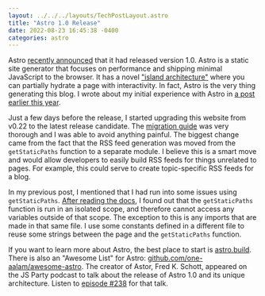 ```yaml
---
layout: ../../../layouts/TechPostLayout.astro
title: "Astro 1.0 Release"
date: 2022-08-23 16:45:38 -0400
categories: astro
---
```


Astro [recently announced](https://astro.build/blog/astro-1/) that it had released
version 1.0. Astro is a static site generator that focuses on performance and
shipping minimal JavaScript to the browser. It has a novel
["island architecture"](https://docs.astro.build/en/concepts/islands/)
where you can partially hydrate a page with interactivity.
In fact, Astro is the very thing generating this blog. I wrote about my initial
experience with Astro in [a post earlier this year](../2022-02-07-built-with-astro/).

Just a few days before the release, I started upgrading this website from v0.22
to the latest release candidate. The [migration guide](https://docs.astro.build/en/migrate/)
was very thorough and I was able to avoid anything painful. The biggest change
came from the fact that the RSS feed generation was moved from the `getStaticPaths`
function to a separate module. I believe this is a smart move and would allow
developers to easily build RSS feeds for things unrelated to pages. For example,
this could serve to create topic-specific RSS feeds for a blog.

In my previous post, I mentioned that I had run into some issues using `getStaticPaths`.
[After reading the docs](https://docs.astro.build/en/reference/api-reference/#getstaticpaths),
I found out that the `getStaticPaths` function is run in an isolated scope, and
therefore cannot access any variables outside of that scope. The exception to this
is any imports that are made in that same file. I use some constants defined
in a different file to reuse some strings between the page and the `getStaticPaths`
function.

If you want to learn more about Astro, the best place to start is [astro.build](https://astro.build/).
There is also an "Awesome List" for Astro: [github.com/one-aalam/awesome-astro](https://github.com/one-aalam/awesome-astro).
The creator of Astor, Fred K. Schott, appeared on the JS Party podcast to talk
about the release of Astro 1.0 and its unique architecture. Listen to
[episode #238](https://changelog.com/jsparty/238) for that talk.
